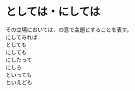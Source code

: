 # としては・にしては

<div class="vocab-term">
<div class="vocab-term-title">その立場においては、の意で主題とすることを表す。</div>
<div class="vocab-term-content">
にしてみれば
<br>
としても
<br>
にしても
<br>
にしたって
<br>
にしろ
<br>
といっても
<br>
といえども
</div>
</div>